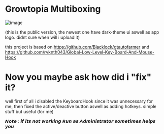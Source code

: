 # Growtopia Multiboxing

![image](https://user-images.githubusercontent.com/62763382/107159088-95098b00-69c0-11eb-9430-54fce3a15e4f.png)

(this is the public version, the newest one have dark-theme ui aswell as app logo. didnt sure when will i upload it)


this project is based on https://github.com/Blacklock/gtautofarmer 
and https://github.com/rvknth043/Global-Low-Level-Key-Board-And-Mouse-Hook

 
# Now you maybe ask how did i "fix" it?
well first of all i disabled the KeyboardHook since it was unnecessary for me, then fixed the active/deactive button aswell as adding hotkeys. simple stuff but useful (for me)


𝙉𝙤𝙩𝙚 : 𝙞𝙛 𝙞𝙩𝙨 𝙣𝙤𝙩 𝙬𝙤𝙧𝙠𝙞𝙣𝙜 𝙍𝙪𝙣 𝙖𝙨 𝘼𝙙𝙢𝙞𝙣𝙞𝙨𝙩𝙧𝙖𝙩𝙤𝙧 𝙨𝙤𝙢𝙚𝙩𝙞𝙢𝙚𝙨 𝙝𝙚𝙡𝙥𝙨 𝙮𝙤𝙪

